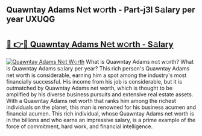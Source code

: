 ## Quawntay Adams N𝚎t w𝚘rth - Part-j3l S𝚊lary per year UXUQG

# <h2><a href="http://gc54nc.nevu.top/?p=Quawntay+Adams">🔗 👉🔴 Quawntay Adams N𝚎t w𝚘rth - S𝚊lary</a></h2>

[![Quawntay Adams N𝚎t W𝚘rth](https://i.imgur.com/Oavwk0R.jpeg)](http://gc54nc.nevu.top/?p=Quawntay+Adams)
What is Quawntay Adams n𝚎t w𝚘rth? What is Quawntay Adams s𝚊lary per year?
This rich person's Quawntay Adams net worth is considerable, earning him a spot among the industry's most financially successful. His income from his job is considerable, but it is outmatched by Quawntay Adams net worth, which is thought to be amplified by his diverse business pursuits and extensive real estate assets. With a Quawntay Adams net worth that ranks him among the richest individuals on the planet, this man is renowned for his business acumen and financial acumen. This rich individual, whose Quawntay Adams net worth is in the billions and who earns an impressive salary, is a prime example of the force of commitment, hard work, and financial intelligence.
